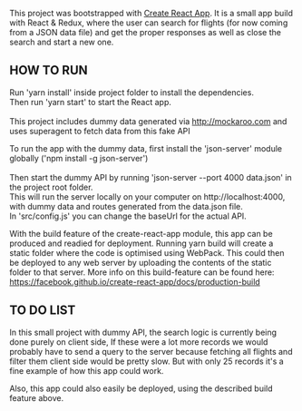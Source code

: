 This project was bootstrapped with [Create React App](https://github.com/facebook/create-react-app).
It is a small app build with React & Redux, where the user can search for flights (for now coming from a JSON data file) and get the proper responses as well as close the search and start a new one.

## HOW TO RUN

Run 'yarn install' inside project folder to install the dependencies.<br>
Then run 'yarn start' to start the React app.<br><br>
This project includes dummy data generated via http://mockaroo.com and uses superagent to fetch data from this fake API<br>

To run the app with the dummy data, first install the 'json-server' module globally ('npm install -g json-server')<br>  
Then start the dummy API by running 'json-server --port 4000 data.json' in the project root folder.<br>
This will run the server locally on your computer on http://localhost:4000, with dummy data and routes generated from the data.json file.<br>
In 'src/config.js' you can change the baseUrl for the actual API.

With the build feature of the create-react-app module, this app can be produced and readied for deployment. Running yarn build will create a static folder where the code is optimised using WebPack. This could then be deployed to any web server by uploading the contents of the static folder to that server. More info on this build-feature can be found here: https://facebook.github.io/create-react-app/docs/production-build

## TO DO LIST
In this small project with dummy API, the search logic is currently being done purely on client side, If these were a lot more records we would probably have to send a query to the server because fetching all flights and filter them client side would be pretty slow. But with only 25 records it's a fine example of how this app could work.

Also, this app could also easily be deployed, using the described build feature above.
